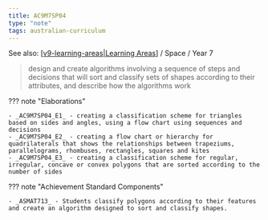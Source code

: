 ```yaml
---
title: AC9M7SP04
type: "note"
tags: australian-curriculum
---
```


See also: [[v9-learning-areas|Learning Areas]]   / Space / Year 7

> design and create algorithms involving a sequence of steps and decisions that will sort and classify sets of shapes according to their attributes, and describe how the algorithms work

??? note "Elaborations"

	- _AC9M7SP04_E1_ - creating a classification scheme for triangles based on sides and angles, using a flow chart using sequences and decisions
	- _AC9M7SP04_E2_ - creating a flow chart or hierarchy for quadrilaterals that shows the relationships between trapeziums, parallelograms, rhombuses, rectangles, squares and kites
	- _AC9M7SP04_E3_ - creating a classification scheme for regular, irregular, concave or convex polygons that are sorted according to the number of sides
??? note "Achievement Standard Components"

	- _ASMAT713_ - Students classify polygons according to their features and create an algorithm designed to sort and classify shapes.

[//begin]: # "Autogenerated link references for markdown compatibility"
[v9-learning-areas|Learning Areas]: ../v9-learning-areas "v9-learning-areas"
[//end]: # "Autogenerated link references"

